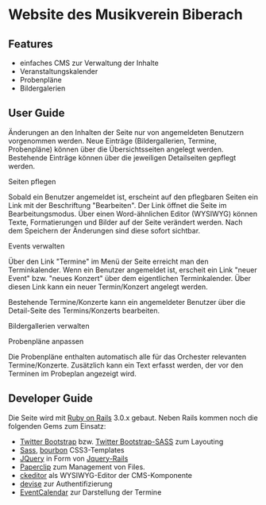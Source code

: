 Website des Musikverein Biberach
================================

Features
--------

- einfaches CMS zur Verwaltung der Inhalte
- Veranstaltungskalender
- Probenpläne
- Bildergalerien

User Guide
----------

Änderungen an den Inhalten der Seite nur von angemeldeten Benutzern vorgenommen werden.
Neue Einträge (Bildergallerien, Termine, Probenpläne) können über die Übersichtsseiten
angelegt werden. Bestehende Einträge können über die jeweiligen Detailseiten gepflegt
werden.

Seiten pflegen

Sobald ein Benutzer angemeldet ist, erscheint auf den pflegbaren Seiten ein Link mit
der Beschriftung "Bearbeiten". Der Link öffnet die Seite im Bearbeitungsmodus. Über einen
Word-ähnlichen Editor (WYSIWYG) können Texte, Formatierungen und Bilder auf der Seite verändert
werden. Nach dem Speichern der Änderungen sind diese sofort sichtbar.

Events verwalten

Über den Link "Termine" im Menü der Seite erreicht man den Terminkalender. Wenn ein Benutzer
angemeldet ist, erscheit ein Link "neuer Event" bzw. "neues Konzert" über dem eigentlichen Terminkalender.
Über diesen Link kann ein neuer Termin/Konzert angelegt werden.

Bestehende Termine/Konzerte kann ein angemeldeter Benutzer über die Detail-Seite des Termins/Konzerts
bearbeiten.

Bildergallerien verwalten

Probenpläne anpassen

Die Probenpläne enthalten automatisch alle für das Orchester relevanten Termine/Konzerte. Zusätzlich kann
ein Text erfasst werden, der vor den Terminen im Probeplan angezeigt wird.



Developer Guide
---------------
Die Seite wird mit [Ruby on Rails](http://www.rubyonrails.org) 3.0.x gebaut.
Neben Rails kommen noch die folgenden Gems zum Einsatz:

- [Twitter Bootstrap](http://twitter.github.com/bootstrap/) bzw. [Twitter Bootstrap-SASS](https://github.com/jlong/sass-twitter-bootstrap) zum Layouting
- [Sass](http://sass-lang.com), [bourbon](https://github.com/thoughtbot/bourbon) CSS3-Templates
- [JQuery](http://jquery.com/) in Form von [Jquery-Rails](https://github.com/indirect/jquery-rails)
- [Paperclip](https://github.com/thoughtbot/paperclip) zum Management von Files.
- [ckeditor](https://github.com/galetahub/rails-ckeditor) als WYSIWYG-Editor der CMS-Komponente
- [devise](https://github.com/plataformatec/devise) zur Authentifizierung
- [EventCalendar](https://github.com/elevation/event_calendar) zur Darstellung der Termine

